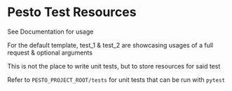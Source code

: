 # Pesto Test Resources

See Documentation for usage

For the default template, test_1 & test_2 are showcasing usages of a full request & optional arguments

This is not the place to write unit tests, but to store resources for said test

Refer to `PESTO_PROJECT_ROOT/tests` for unit tests that can be run with `pytest`
